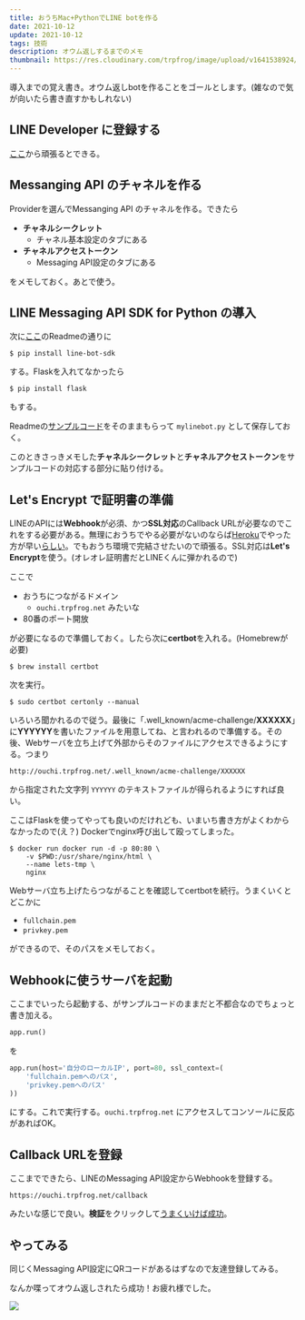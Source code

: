 ```yaml
---
title: おうちMac+PythonでLINE botを作る
date: 2021-10-12
update: 2021-10-12
tags: 技術
description: オウム返しするまでのメモ
thumbnail: https://res.cloudinary.com/trpfrog/image/upload/v1641538924/blog/line-bot/thumbnail.webp
---
```


導入までの覚え書き。オウム返しbotを作ることをゴールとします。(雑なので気が向いたら書き直すかもしれない)



## LINE Developer に登録する

[ここ](https://developers.line.biz/ja/)から頑張るとできる。



## Messanging API のチャネルを作る

Providerを選んでMessanging API のチャネルを作る。できたら

-   **チャネルシークレット**
    -   チャネル基本設定のタブにある
-   **チャネルアクセストークン**
    -   Messaging API設定のタブにある

をメモしておく。あとで使う。



## LINE Messaging API SDK for Python の導入

次に[ここ](https://github.com/line/line-bot-sdk-python)のReadmeの通りに

```console
$ pip install line-bot-sdk
```

する。Flaskを入れてなかったら

```console
$ pip install flask
```

もする。

Readmeの[サンプルコード](https://github.com/line/line-bot-sdk-python#synopsis)をそのままもらって `mylinebot.py` として保存しておく。

このときさっきメモした**チャネルシークレット**と**チャネルアクセストークン**をサンプルコードの対応する部分に貼り付ける。



## Let's Encrypt で証明書の準備

LINEのAPIには**Webhook**が必須、かつ**SSL対応**のCallback URLが必要なのでこれをする必要がある。無理におうちでやる必要がないのならば[Heroku](https://jp.heroku.com/)でやった方が早い[らしい](https://twitter.com/Prgckwb/status/1447625501590228996)。でもおうち環境で完結させたいので頑張る。SSL対応は**Let's Encrypt**を使う。(オレオレ証明書だとLINEくんに弾かれるので)

ここで

-   おうちにつながるドメイン
    -   `ouchi.trpfrog.net` みたいな
-   80番のポート開放

が必要になるので準備しておく。したら次に**certbot**を入れる。(Homebrewが必要)

```console
$ brew install certbot
```

次を実行。

```console
$ sudo certbot certonly --manual 
```

いろいろ聞かれるので従う。最後に「.well_known/acme-challenge/**XXXXXX**」に**YYYYYY**を書いたファイルを用意してね、と言われるので準備する。その後、Webサーバを立ち上げて外部からそのファイルにアクセスできるようにする。つまり

```text
http://ouchi.trpfrog.net/.well_known/acme-challenge/XXXXXX
```

から指定された文字列 `YYYYYY` のテキストファイルが得られるようにすれば良い。

ここはFlaskを使ってやっても良いのだけれども、いまいち書き方がよくわからなかったので(え？) Dockerでnginx呼び出して殴ってしまった。

```console
$ docker run docker run -d -p 80:80 \
    -v $PWD:/usr/share/nginx/html \
    --name lets-tmp \
    nginx
```

Webサーバ立ち上げたらつながることを確認してcertbotを続行。うまくいくとどこかに

-   `fullchain.pem`
-   `privkey.pem`

ができるので、そのパスをメモしておく。



## Webhookに使うサーバを起動

ここまでいったら起動する、がサンプルコードのままだと不都合なのでちょっと書き加える。

```python
app.run()
```

を

```python
app.run(host='自分のローカルIP', port=80, ssl_context=(
    'fullchain.pemへのパス', 
    'privkey.pemへのパス'
))
```

にする。これで実行する。`ouchi.trpfrog.net` にアクセスしてコンソールに反応があればOK。



## Callback URLを登録

ここまでできたら、LINEのMessaging API設定からWebhookを登録する。

```text
https://ouchi.trpfrog.net/callback
```

みたいな感じで良い。**検証**をクリックして[うまくいけば成功](https://twitter.com/shinjirokoiz)。



## やってみる

同じくMessaging API設定にQRコードがあるはずなので友達登録してみる。

なんか喋ってオウム返しされたら成功！お疲れ様でした。

![](https://res.cloudinary.com/trpfrog/image/upload/v1641538924/blog/line-bot/thumbnail.webp)
